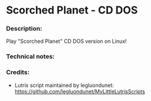 # Scorched Planet - CD DOS
### Description:
Play "Scorched Planet" CD DOS version on Linux!
### Technical notes:
### Credits:
- Lutris script maintained by legluondunet: https://github.com/legluondunet/MyLittleLutrisScripts
